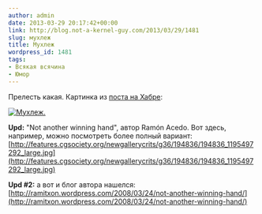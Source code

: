 ```yaml
---
author: admin
date: 2013-03-29 20:17:42+00:00
link: http://blog.not-a-kernel-guy.com/2013/03/29/1481
slug: мухлеж
title: Мухлеж
wordpress_id: 1481
tags:
- Всякая всячина
- Юмор
---
```


Прелесть какая. Картинка из [поста на Хабре](http://habrahabr.ru/post/173971/):

[![Мухлеж.](http://habrastorage.org/storage2/968/0e6/b88/9680e6b88a6515e030c377e53f7dc977.jpg)](http://habrastorage.org/storage2/968/0e6/b88/9680e6b88a6515e030c377e53f7dc977.jpg)

**Upd:** "Not another winning hand", автор Ramón Acedo. Вот здесь, например, можно посмотреть более полный вариант: [http://features.cgsociety.org/newgallerycrits/g36/194836/194836_1195497292_large.jpg](http://features.cgsociety.org/newgallerycrits/g36/194836/194836_1195497292_large.jpg)

**Upd #2:** а вот и блог автора нашелся: [http://ramitxon.wordpress.com/2008/03/24/not-another-winning-hand/](http://ramitxon.wordpress.com/2008/03/24/not-another-winning-hand/)

